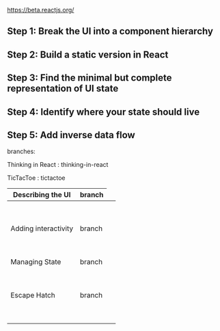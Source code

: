 https://beta.reactjs.org/

## Step 1: Break the UI into a component hierarchy

## Step 2: Build a static version in React

## Step 3: Find the minimal but complete representation of UI state

## Step 4: Identify where your state should live

## Step 5: Add inverse data flow

branches:

Thinking in React : thinking-in-react

TicTacToe : tictactoe

<table>
  <thead>
    <tr>
      <th>Describing the UI</th>
      <th>branch</th>
    </tr>
  </thead>
  <tbody>
    <tr>
      <td>&nbsp;</td>
      <td>&nbsp;</td>
      <td>&nbsp;</td>
    </tr>
    <tr>
      <td>&nbsp;</td>
      <td>&nbsp;</td>
      <td>&nbsp;</td>
    </tr>
    <tr>
      <td>Adding interactivity</td>
      <td>branch</td>
    </tr>
    <tr>
      <td>&nbsp;</td>
      <td>&nbsp;</td>
      <td>&nbsp;</td>
    </tr>
    <tr>
      <td>&nbsp;</td>
      <td>&nbsp;</td>
      <td>&nbsp;</td>
    </tr>
    <tr>
      <td>Managing State</td>
      <td>branch</td>
    </tr>
    <tr>
      <td>&nbsp;</td>
      <td>&nbsp;</td>
      <td>&nbsp;</td>
    </tr>
    <tr>
      <td>&nbsp;</td>
      <td>&nbsp;</td>
      <td>&nbsp;</td>
    </tr>
    <tr>
      <td>Escape Hatch</td>
      <td>branch</td>
    </tr>
    <tr>
      <td>&nbsp;</td>
      <td>&nbsp;</td>
      <td>&nbsp;</td>
    </tr>
    <tr>
      <td>&nbsp;</td>
      <td>&nbsp;</td>
      <td>&nbsp;</td>
    </tr>
  </tbody>
</table>

